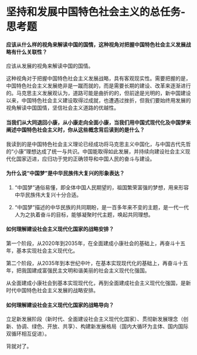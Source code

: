 # 坚持和发展中国特色社会主义的总任务-思考题

#### 应该从什么样的视角来解读中国的国情，这种视角对把握中国特色社会主义发展战略有什么关联性？

应该从发展的视角来解读中国的国情。

这种视角对于把握中国特色社会主义发展战略，具有客观现实性。需要把握的是，中国特色社会主义发展绝非是一蹴而就的，而是需要长期的建设、改革来逐渐进行的。马克思主义发展观认为，道路可能是曲折的的，但前途是光明的，新中国建设以来，中国特色社会主义建设取得过成就，也遭遇过挫折，但我们要始终用发展的视角解读中国国情，坚信社会主义道路的优越性。

#### 当我们从大同退回小康，从小康走向全面小康，当我们用中国式现代化及中国梦来阐述中国特色社会主义时，你从这些概念背后读到的是什么？

我读到的是中国特色社会主义理论已经成功将马克思主义中国化，与中国古代先哲的“小康”理想达成了统一与共识。中国能取得如此发展，并持续向建设社会主义现代化国家迈进，应归功于党的正确领导和中国人民的奋斗与建设。

#### 为什么说“中国梦”是中华民族伟大复兴的形象表达？

1. “中国梦”通俗易懂，即全体中国人民期望的，祖国繁荣富强的梦想，用来形容中华民族伟大复兴十分合适。

2. “中国梦”描述的中华民族的共同期盼，是一百多年来不变的主题，是一代一代人为之执着奋斗的目标，能够凝聚时代主题，唤起共同理想。

#### 如何理解建设社会主义现代化国家的战略安排？

第一个阶段，从2020年到2035年，在全面建成小康社会的基础上，再奋斗十五年，基本实现社会主义现代化。

第二个阶段，从2035年到本世纪中叶，在基本实现现代化的基础上，再奋斗十五年，把我国建成富强民主文明和谐美丽的社会主义现代化强国。

从全面建成小康社会到基本实现现代化，再到全面建成社会主义现代化强国，是新时代中国特色社会主义发展的战略安排。

#### 如何理解建设社会主义现代化国家的战略导向？

立足新发展阶段（新时代、全面建设社会主义现代化国家）、贯彻新发展理念（创新、协调、绿色、开放、共享）、构建新发展格局（国内大循环为主体、国内国际双循环相互促进）。

背就对了。